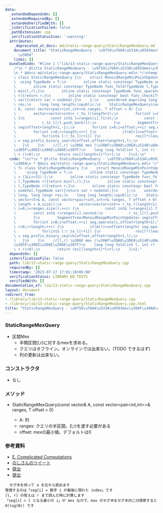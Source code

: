 ```yaml
---
data:
  _extendedDependsOn: []
  _extendedRequiredBy: []
  _extendedVerifiedWith: []
  _isVerificationFailed: false
  _pathExtension: cpp
  _verificationStatusIcon: ':warning:'
  attributes:
    _deprecated_at_docs: md/static-range-query/StaticRangeMexQuery.md
    document_title: "StaticRangeMexQuery - \u9759\u7684\u533A\u9593mex\u30AF\u30A8\
      \u30EA"
    links: []
  bundledCode: "#line 1 \"lib/13-static-range-query/StaticRangeMexQuery.cpp\"\n\n\
    /*\n * @title StaticRangeMexQuery - \u9759\u7684\u533A\u9593mex\u30AF\u30A8\u30EA\
    \n * @docs md/static-range-query/StaticRangeMexQuery.md\n */\ntemplate<class T>\
    \ class StaticRangeMexQuery {\n    struct MonoidRangeMinPointUpdate {\n      \
    \  using TypeNode = T;\n        inline static constexpr TypeNode unit_node = (1LL<<31)-1;\n\
    \        inline static constexpr TypeNode func_fold(TypeNode l,TypeNode r){return\
    \ min(l,r);}\n        inline static constexpr TypeNode func_operate(TypeNode l,TypeNode\
    \ r){return r;}\n        inline static constexpr bool func_check(TypeNode nodeVal,TypeNode\
    \ var){return var > nodeVal;}\n    };\n    unordered_map<long long, long long>\
    \ res;\n    long long length;\npublic:\n    StaticRangeMexQuery(const vector<T>&\
    \ A, const vector<pair<int,int>>& ranges, T offset = 0) {\n        length = A.size();\n\
    \        vector<vector<int>> r_to_l(length+1);\n        for(int i=0;i<ranges.size();++i)\
    \ {\n            const int& l=ranges[i].first;\n            const int& r=ranges[i].second;\n\
    \            r_to_l[r].push_back(l);\n        }\n        SegmentTree<MonoidRangeMinPointUpdate>\
    \ seg(offset+length+1,-1);\n        for(int i=0;i<offset;++i) seg.operate(i,offset+length+1);\n\
    \        for(int r=0;r<length;++r) {\n            if(A[r]<=offset+length) seg.operate(A[r],r);\n\
    \            for(int& l:r_to_l[r+1]) {\n                res[l*(length+1)+r+1]\
    \ = seg.prefix_binary_search(offset,offset+length+1,l);\n            }\n     \
    \   }\n    }\n    //[l,r) \u306E mex (\u30AF\u30A8\u30EA\u5148\u8AAD\u307F\u3057\
    \u305F\u3082\u306E\u306E\u307F)\n    long long fold(int l, int r) {\n        assert(res.count((length+1)*l\
    \ + r)>0);\n        return res[(length+1)*l+r];\n    }\n};\n"
  code: "\n/*\n * @title StaticRangeMexQuery - \u9759\u7684\u533A\u9593mex\u30AF\u30A8\
    \u30EA\n * @docs md/static-range-query/StaticRangeMexQuery.md\n */\ntemplate<class\
    \ T> class StaticRangeMexQuery {\n    struct MonoidRangeMinPointUpdate {\n   \
    \     using TypeNode = T;\n        inline static constexpr TypeNode unit_node\
    \ = (1LL<<31)-1;\n        inline static constexpr TypeNode func_fold(TypeNode\
    \ l,TypeNode r){return min(l,r);}\n        inline static constexpr TypeNode func_operate(TypeNode\
    \ l,TypeNode r){return r;}\n        inline static constexpr bool func_check(TypeNode\
    \ nodeVal,TypeNode var){return var > nodeVal;}\n    };\n    unordered_map<long\
    \ long, long long> res;\n    long long length;\npublic:\n    StaticRangeMexQuery(const\
    \ vector<T>& A, const vector<pair<int,int>>& ranges, T offset = 0) {\n       \
    \ length = A.size();\n        vector<vector<int>> r_to_l(length+1);\n        for(int\
    \ i=0;i<ranges.size();++i) {\n            const int& l=ranges[i].first;\n    \
    \        const int& r=ranges[i].second;\n            r_to_l[r].push_back(l);\n\
    \        }\n        SegmentTree<MonoidRangeMinPointUpdate> seg(offset+length+1,-1);\n\
    \        for(int i=0;i<offset;++i) seg.operate(i,offset+length+1);\n        for(int\
    \ r=0;r<length;++r) {\n            if(A[r]<=offset+length) seg.operate(A[r],r);\n\
    \            for(int& l:r_to_l[r+1]) {\n                res[l*(length+1)+r+1]\
    \ = seg.prefix_binary_search(offset,offset+length+1,l);\n            }\n     \
    \   }\n    }\n    //[l,r) \u306E mex (\u30AF\u30A8\u30EA\u5148\u8AAD\u307F\u3057\
    \u305F\u3082\u306E\u306E\u307F)\n    long long fold(int l, int r) {\n        assert(res.count((length+1)*l\
    \ + r)>0);\n        return res[(length+1)*l+r];\n    }\n};"
  dependsOn: []
  isVerificationFile: false
  path: lib/13-static-range-query/StaticRangeMexQuery.cpp
  requiredBy: []
  timestamp: '2023-07-17 17:01:18+09:00'
  verificationStatus: LIBRARY_NO_TESTS
  verifiedWith: []
documentation_of: lib/13-static-range-query/StaticRangeMexQuery.cpp
layout: document
redirect_from:
- /library/lib/13-static-range-query/StaticRangeMexQuery.cpp
- /library/lib/13-static-range-query/StaticRangeMexQuery.cpp.html
title: "StaticRangeMexQuery - \u9759\u7684\u533A\u9593mex\u30AF\u30A8\u30EA"
---
```

### StaticRangeMexQuery
- 区間Mex
  - 半開区間[l,r)に対するmexを求める。
  - クエリはオフライン。オンラインでは出来ない。(TODO できるはず)
  - 列の更新は出来ない。

### コンストラクタ
- なし

### メソッド
- StaticRangeMexQuery(const vector<T>& A, const vector<pair<int,int>>& ranges, T offset = 0)
  - A: 列
  - ranges: クエリの半区間。[l,r)を渡す必要がある
  - offset: mexの最小値。デフォルトは0

### 参考資料
- [E. Complicated Computations](https://codeforces.com/contest/1436/problem/E)
- [のしさんのツイート](https://twitter.com/noshi91/status/1279594849826533377?s=20) 
- [提出](https://atcoder.jp/contests/abc245/submissions/43691044)
- [提出](https://codeforces.com/contest/1436/submission/214169617)
```
  セグ木を持って a を左から舐めます
管理するのは「seg[i] = 数字 i が最後に現れた index」です
[l, r] の答えは r まで読んだ時に計算します
「seg[i] > l となる最小の i」が mex なので、max のセグ木をセグ木内二分探索すると O(log(N)) です
```
